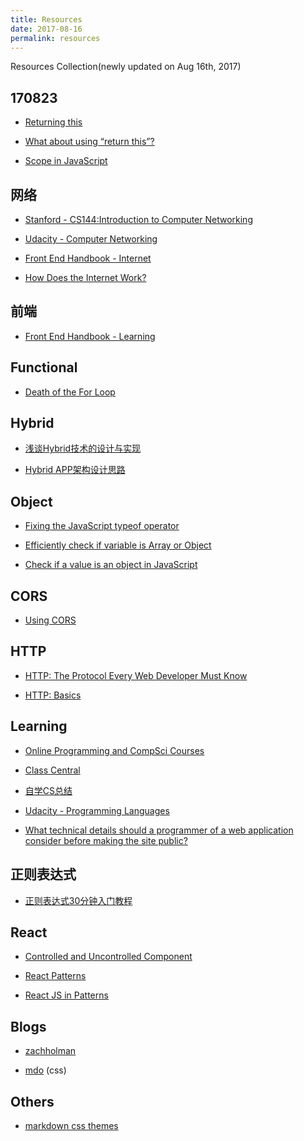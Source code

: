 ```yaml
---
title: Resources
date: 2017-08-16
permalink: resources
---
```


Resources Collection(newly updated on Aug 16th, 2017)

<!--more-->


## 170823

- [Returning this](https://www.eternalcoding.com/?p=53)

- [What about using “return this”?](https://stackoverflow.com/questions/2713431/javascript-module-pattern-what-about-using-return-this)

- [Scope in JavaScript](http://www.digital-web.com/articles/scope_in_javascript/)







## 网络

- [Stanford - CS144:Introduction to Computer Networking](https://www.youtube.com/playlist?list=PLvFG2xYBrYAQCyz4Wx3NPoYJOFjvU7g2Z)

- [Udacity - Computer Networking](https://www.udacity.com/course/computer-networking--ud436)

- [Front End Handbook - Internet](https://frontendmasters.com/books/front-end-handbook/2017/learning/internet.html)

- [How Does the Internet Work?](http://web.stanford.edu/class/msande91si/www-spr04/readings/week1/InternetWhitepaper.htm)

## 前端

- [Front End Handbook - Learning](https://frontendmasters.com/books/front-end-handbook/2017/learning.html)

## Functional

- [Death of the For Loop](https://hackernoon.com/rethinking-javascript-death-of-the-for-loop-c431564c84a8)

## Hybrid

- [浅谈Hybrid技术的设计与实现](http://www.cnblogs.com/yexiaochai/p/4921635.html)

- [Hybrid APP架构设计思路](https://github.com/chemdemo/chemdemo.github.io/issues/12)

## Object

- [Fixing the JavaScript typeof operator](https://javascriptweblog.wordpress.com/2011/08/08/fixing-the-javascript-typeof-operator/)

- [Efficiently check if variable is Array or Object](https://stackoverflow.com/questions/8834126/how-to-efficiently-check-if-variable-is-array-or-object-in-nodejs-v8)

- [Check if a value is an object in JavaScript](https://stackoverflow.com/questions/8511281/check-if-a-value-is-an-object-in-javascript)

## CORS

- [Using CORS](https://www.html5rocks.com/en/tutorials/cors/)

## HTTP

- [HTTP: The Protocol Every Web Developer Must Know](https://code.tutsplus.com/tutorials/http-the-protocol-every-web-developer-must-know-part-1--net-31177)

- [HTTP: Basics](https://www.ntu.edu.sg/home/ehchua/programming/webprogramming/HTTP_Basics.html)

## Learning

- [Online Programming and CompSci Courses](https://medium.freecodecamp.com/here-are-438-free-online-programming-and-compsci-courses-you-can-start-in-may-ee3d276454aa)

- [Class Central](https://www.class-central.com/collection/top-free-online-courses?utm_source=top-50-course-page)

- [自学CS总结](http://blog.coursegraph.com/%E8%87%AA%E5%AD%A6cs%E6%80%BB%E7%BB%93-by-%E8%A6%81%E6%9C%89%E5%85%89ltbl)

- [Udacity - Programming Languages](https://classroom.udacity.com/courses/cs262)

- [What technical details should a programmer of a web application consider before making the site public?](https://softwareengineering.stackexchange.com/questions/46716/what-technical-details-should-a-programmer-of-a-web-application-consider-before)


## 正则表达式

- [正则表达式30分钟入门教程](https://luke0922.gitbooks.io/learnregularexpressionin30minutes/content/)

## React

- [Controlled and Uncontrolled Component](https://goshakkk.name/controlled-vs-uncontrolled-inputs-react/)

- [React Patterns](http://reactpatterns.com/)

- [React JS in Patterns](http://krasimirtsonev.com/blog/article/react-js-in-design-patterns)

## Blogs

- [zachholman](https://zachholman.com/)

- [mdo](http://markdotto.com/) (css)

## Others

- [markdown css themes](http://jasonm23.github.io/markdown-css-themes/) 
